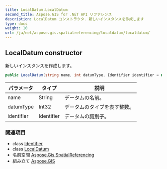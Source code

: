```yaml
---
title: LocalDatum.LocalDatum
second_title: Aspose.GIS for .NET API リファレンス
description: LocalDatum コンストラクタ. 新しいインスタンスを作成します
type: docs
weight: 10
url: /ja/net/aspose.gis.spatialreferencing/localdatum/localdatum/
---
```

## LocalDatum constructor

新しいインスタンスを作成します。

```csharp
public LocalDatum(string name, int datumType, Identifier identifier = null)
```

| パラメータ | タイプ | 説明 |
| --- | --- | --- |
| name | String | データムの名前。 |
| datumType | Int32 | データムのタイプを表す整数。 |
| identifier | Identifier | データムの識別子。 |

### 関連項目

* class [Identifier](../../identifier/)
* class [LocalDatum](../)
* 名前空間 [Aspose.Gis.SpatialReferencing](../../localdatum/)
* 組み立て [Aspose.GIS](../../../)


